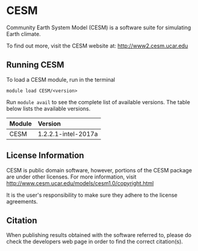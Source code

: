 # CESM

Community Earth System Model (CESM) is a software suite for simulating Earth climate.

To find out more, visit the CESM website at: http://www2.cesm.ucar.edu

## Running CESM

To load a CESM module, run in the terminal

    module load CESM/<version>

Run `module avail` to see the complete list of available versions. The table below lists the
available versions.

| Module     | Version     |
| :------------- | :------------- |
| CESM |1.2.2.1-intel-2017a|

## License Information

CESM is public domain software, however, portions of the CESM package are under other licenses. For more information, visit http://www.cesm.ucar.edu/models/cesm1.0/copyright.html

It is the user's responsibility to make sure they adhere to the license agreements.

## Citation

When publishing results obtained with the software referred to, please do check the developers web page in order to find the correct citation(s).
